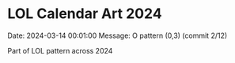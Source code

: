 # LOL Calendar Art 2024

Date: 2024-03-14 00:01:00
Message: O pattern (0,3) (commit 2/12)

Part of LOL pattern across 2024
